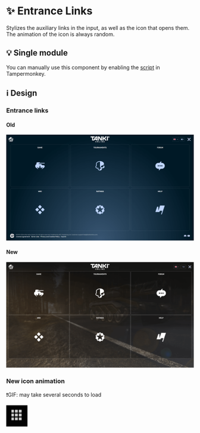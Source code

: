 # :sparkles: Entrance Links

Stylizes the auxiliary links in the input, as well as the icon that opens them. The animation of the icon is always random.

## :bulb: Single module

You can manually use this component by enabling the [script](https://github.com/OrakomoRi/Severitium/blob/main/src/Entrance/EntranceLinks/EntranceLinks.user.js?raw=true) in Tampermonkey.

## :information_source: Design

### Entrance links

#### Old

![](/images/entrance/old/links.png)

#### New

![](/images/entrance/new/links.png)

### New icon animation

❗GIF: may take several seconds to load

![](/images/entrance/new/linksbutton-animation.gif)